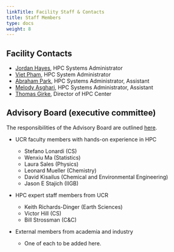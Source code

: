 ```yaml
---
linkTitle: Facility Staff & Contacts
title: Staff Members
type: docs
weight: 8
---
```



## Facility Contacts

* [Jordan Hayes](mailto:jordan.hayes@ucr.edu), HPC Systems Administrator
* [Viet Pham](mailto:vpham013@ucr.edu), HPC System Administrator
* [Abraham Park](mailto:apark064@ucr.edu), HPC Systems Administrator, Assistant
* [Melody Asghari](mailto:masgh003@ucr.edu), HPC Systems Administrator, Assistant
* [Thomas Girke](http://girke.bioinformatics.ucr.edu), Director of HPC Center

<!--
* New HPC Systems Administrator to be hired, postion posting see [here](https://goo.gl/tngqC1)
-->

## Advisory Board (executive committee)

The responsibilities of the Advisory Board are outlined [here](https://goo.gl/X3p1VK).

* UCR faculty members with hands-on experience in HPC
    * Stefano Lonardi (CS)
    * Wenxiu Ma (Statistics)
    * Laura Sales (Physics)
    * Leonard Mueller (Chemistry)
    * David Kisailus (Chemical and Environmental Engineering)
    * Jason E Stajich (IIGB)

* HPC expert staff members from UCR
    * Keith Richards-Dinger (Earth Sciences)
    * Victor Hill (CS)
    * Bill Strossman (C&C)

* External members from academia and industry 
    * One of each to be added here.



